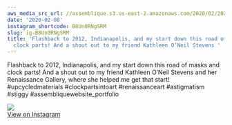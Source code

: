 ```yaml
---
aws_media_src_url: //assemblique.s3.us-east-2.amazonaws.com/2020/02/2020-02-08_22-12-38_UTC.jpg
date: '2020-02-08'
instagram_shortcode: B8Un0RNgSRM
slug: ig-B8Un0RNgSRM
title: 'Flashback to 2012, Indianapolis, and my start down this road of masks and
  clock parts! And a shout out to my friend Kathleen O’Neil Stevens '
---
```


Flashback to 2012, Indianapolis, and my start down this road of masks and clock parts! And a shout out to my friend Kathleen O’Neil Stevens and her Renaissance Gallery, where she helped me get that start! #upcycledmaterials #clockpartsintoart #renaissanceart #astigmatism #stiggy #assembliquewebsite\_portfolio 

![](//assemblique.s3.us-east-2.amazonaws.com/2020/02/2020-02-08_22-12-38_UTC.jpg)   
[View on Instagram](https://www.instagram.com/p/B8Un0RNgSRM/)
